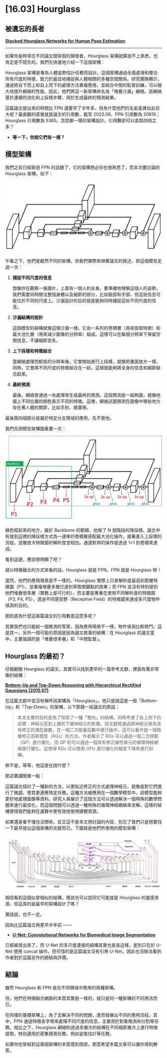 # [16.03] Hourglass

## 被遺忘的長者

**[Stacked Hourglass Networks for Human Pose Estimation](https://arxiv.org/abs/1603.06937)**

---

如果你是時常在不同論文間徘徊的開發者，Hourglass 架構就算說不上熟悉，也肯定是不陌生的。我們先快速地介紹一下這個架構：

Hourglass 架構是專為人體姿勢估計任務而設計。這個架構通過全面處理和整合所有尺度的特徵，致力於最佳地捕捉與人體相關的多種空間關係。研究團隊顯示，通過將自下而上和自上而下的處理方法重複應用，並結合中間的監督訓練，可以極大地提升網絡的性能。因此，他們將這一新架構命名為「堆疊沙漏」網絡。該網絡基於連續的池化和上採樣步驟，用於生成最終的預測結果。

這篇論文提出來的時間比 FPN 還要早了半年多，但為什麼他們的名氣差異如此巨大呢？最直觀的感覺就是論文的引用數，截至 2023.08，FPN 引用數為 20816；Hourglass 引用數為 5365。怎麼都一樣的架構設計，引用數卻可以差距四倍之多？

- **等一下，你說它們有一樣？**

## 模型架構

我們之前已經聊過 FPN 的話題了，它的架構想必你也很熟悉了。而本次要討論的 Hourglass 架構，如下：

![hourglass_1](./img/hourglass_1.jpg)

乍看之下，他們是截然不同的架構，但我們實際來順著論文的敘述，把這個模型走過一次：

1. **捕捉不同尺度的信息**

   想像你在觀察一張圖片，上面有一個人的全身。要準確地理解這個人的姿勢，我們需要同時關注整個身體以及細節的部分，比如臉部和手部。但這些信息可能位於不同的尺度上。沙漏設計的目的就是能夠同時捕捉這些不同尺度的信息。

2. **沙漏結構的設計**

   這個模型的結構就像這個沙漏一樣。它由一系列的卷積層（用來提取特徵）和最大池化層（用來減少圖像的分辨率）組成。這樣可以在每個分辨率下保留空間信息，不讓細節丟失。

3. **上下採樣和特徵組合**

   當網絡處理完較低的分辨率後，它會開始進行上採樣，就像把畫面放大一樣。同時，它會將不同尺度的特徵組合在一起，這樣就能夠將全身的信息和細節結合起來。

4. **最終預測**

   最後，網絡會通過一些處理來生成最終的預測。這個預測是一組熱圖，就像地圖上不同位置的顏色表示不同的特徵。這裡，網絡試圖預測在圖像中哪些地方存在著人體的關節，比如手肘、膝蓋等。

最後第四個部分是屬於特定分支領域的應用，先不管他。

我們先把模型架構圖重畫一次：

![hourglass_2](./img/hourglass_2.jpg)

綠色框起來的地方，屬於 Backbone 的範疇，他做了 N 個階段的降採樣。論文中有提到這裡的降採樣方式為一連串的卷積層搭配最大池化操作。接著進入上採樣的流程，逐層放大特徵圖的解析度並相加。通道對齊的操作是透過 1×1 到卷積來達成。

看到這邊，應該很明顯了吧？

就以特徵融合的方式來看的話，Hourglass 就是 FPN，FPN 就是 Hourglass 呀！

當然，他們的應用場景是不一樣的，Hourglass 實際上只拿解析度最高的那層特徵圖（P1），並重複堆疊多層已達到萃取關鍵點的效果；而 FPN 並沒有特別提到他們堆疊很多層（實務上是可行的），而主要是著重在使用不同解析度的特徵圖（P3, P4, P5），透過不同感受野（Receptive Field）的特徵圖來達成多尺度物件偵測的目的。

那到底為什麼這兩篇論文的引用數差這麼多呢？

其實我們也只能給一個推測的答案，因為應用場景不一樣，物件偵測比較熱門，這是其一。另外一個可能的原因是因為論文敘事的結構：在 Hourglass 的論文當中，主要強調的是「堆疊很多層」和「中間監督」。

## Hourglass 的最初？

仔細翻閱 Hourglass 的論文，其實可以找到更早的一篇參考文獻，裡面有著非常像的結構：

**[Bottom-Up and Top-Down Reasoning with Hierarchical Rectified Gaussians (2015.07)](https://arxiv.org/abs/1507.05699)**

在這篇文獻中並沒有稱呼該架構為「Hourglass」，他只是說這是一個「Bottom-Up」和「Top-Down」的架構，以下節錄一段論文的原話：

> 本文主要的目的是為了探索了一種「雙向」的結構，同時考慮了自上而下的反饋：神經元受到上層和下層神經元的影響。該文獻將通過將神經元視為具有修正的潛在變數，在一個二次能量函數中進行操作，這可以看作是一個階層修正高斯模型（RGs）的方法。作者展示了 RGs 可以通過一個二次規劃（QP）進行優化，而 QP 則可以通過一個具有修正線性單元的循環神經網絡進行優化。這使得 RGs 可以使用 GPU 進行優化的梯度下降來進行訓練。

欸不是，等等，他這是在說什麼？

那試著講簡單一點：

這篇論文探討了一種新的方法，以更貼近修正的方式處理神經元，就像是對它們進行了微調，使其更適應特定任務。這種方法被應用在一個數學模型中，該模型能夠更好地處理圖像等資料。研究人員展示了這個方法可以透過解決一個特殊的數學問題來進行最佳化，而這個問題可以透過一種特殊的循環神經網絡來求解。這樣的結構使得我們能夠在運算中更有效地使用硬體資源。

如果還是看不懂也沒關係，反正這不是本文想討論的內容，別忘了我們只是想要找一下最早提出這個架構的文獻而已，下圖就是他們所使用的模型架構：

![hourglass_3](./img/hourglass_3.jpg)

相信看到這個似曾相似的結構，應該也可以認同它可能就是 Hourglass 的靈感來源，但這真的是最早的架構設計了嗎？

實話說，也不一定。

因為比這篇論文再更早半年前 ——

- **[U-Net: Convolutional Networks for Biomedical Image Segmentation](https://arxiv.org/abs/1505.04597)**

已經被提出來了，而 U-Net 的多尺度連接的結構其實也是長這樣，差別只在於 U-Net 使用 concat 操作。但可惜的是這篇論文沒有引用 U-Net，因此也沒辦法看到作者對於這篇前作的總結與評價。

## 結論

雖然 Hourglass 和 FPN 是在不同領域中應用的兩種架構。

但，他們在特徵融合網路的本質其實是一樣的，就只是同一種架構的不同用法而已。

在同樣的基礎架構上，為了去解決不同的問題，進而發展出不同的應用流程。其中，FPN 通過特徵金字塔來處理不同尺度的信息，主要用於對象檢測和分割等任務。相比之下，Hourglass 網絡則透過多層次的結構在不同細節層次上進行特徵提取，特別適用於密集預測任務，例如姿態估計等任務。

如果你也曾經對這兩個架構的本質感到困惑，那麼希望本篇文章可以讓你得到解答。
